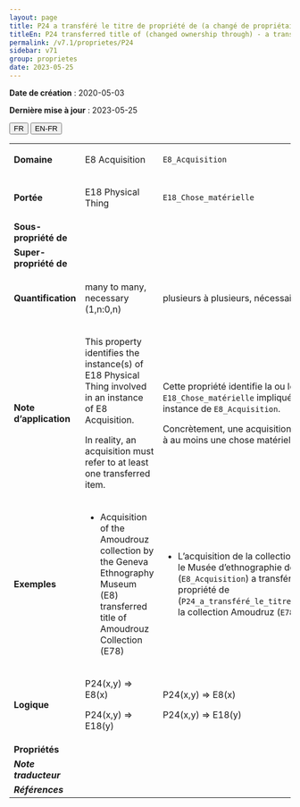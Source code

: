 ```yaml
---
layout: page
title: P24 a transféré le titre de propriété de (a changé de propriétaire par)
titleEn: P24 transferred title of (changed ownership through) - a transféré le titre de propriété de (a changé de propriétaire par)
permalink: /v7.1/proprietes/P24
sidebar: v71
group: proprietes
date: 2023-05-25
---
```


**Date de création** : 2020-05-03

**Dernière mise à jour** : 2023-05-25

<div class="lang-buttons">
 <button id="fr" class="activate">FR</button>
 <button id="en-fr">EN-FR</button>
</div>

<table>
<tbody>
<tr>
<td><strong>Domaine</strong></td>
<td class="en">
<p>E8 Acquisition</p>
</td>
<td>
<p><code class="language-plaintext highlighter-rouge">E8_Acquisition</code> </p>
</td>
</tr>
<tr>
<td><strong>Portée</strong></td>
<td class="en">
<p>E18 Physical Thing</p>
</td>
<td>
<p><code class="language-plaintext highlighter-rouge">E18_Chose_matérielle</code></p>
</td>
</tr>
<tr>
<td><strong>Sous-propriété de</strong></td>
<td class="en">
</td>
<td>
</td>
</tr>
<tr>
<td><strong>Super-propriété de</strong></td>
<td class="en">
</td>
<td>
</td>
</tr>
<tr>
<td><strong>Quantification</strong></td>
<td class="en">
<p>many to many, necessary (1,n:0,n)</p>
</td>
<td>
<p>plusieurs à plusieurs, nécessaire (1,n:0,n)</p>
</td>
</tr>
<tr>
<td><strong>Note d’application</strong></td>
<td class="en">
<p>This property identifies the instance(s) of E18 Physical Thing involved in an instance of E8 Acquisition.</p>
<p>In reality, an acquisition must refer to at least one transferred item.</p>
</td>
<td>
<p>Cette propriété identifie la ou les instances de <code class="language-plaintext highlighter-rouge">E18_Chose_matérielle</code> impliquées dans une instance de <code class="language-plaintext highlighter-rouge">E8_Acquisition</code>.</p>
<p>Concrètement, une acquisition doit se rapporter à au moins une chose matérielle transférée.</p>
</td>
</tr>
<tr>
<td><strong>Exemples</strong></td>
<td class="en">
<ul>
<li><p>Acquisition of the Amoudrouz collection by the Geneva Ethnography Museum (E8) transferred title of Amoudrouz Collection (E78)</p>
</li>
</ul>
</td>
<td>
<ul>
<li><p>L’acquisition de la collection Amoudruz par le Musée d’ethnographie de Genève (<code class="language-plaintext highlighter-rouge">E8_Acquisition</code>) a transféré le titre de propriété de (<code class="language-plaintext highlighter-rouge">P24_a_transféré_le_titre_de_propriété_de</code>) la collection Amoudruz (<code class="language-plaintext highlighter-rouge">E78_Collection</code> ).</p>
</li>
</ul>
</td>
</tr>
<tr>
<td><strong>Logique</strong></td>
<td class="en">
<p>P24(x,y) ⇒ E8(x)</p>
<p>P24(x,y) ⇒ E18(y)</p>
</td>
<td>
<p>P24(x,y) ⇒ E8(x)</p>
<p>P24(x,y) ⇒ E18(y)</p>
</td>
</tr>
<tr>
<td><strong>Propriétés</strong></td>
<td class="en">
</td>
<td>
</td>
</tr>
<tr>
<td><strong><em>Note traducteur</em></strong></td>
<td colspan="2">
</td>
</tr>
<tr>
<td><strong><em>Références</em></strong></td>
<td colspan="2">
</td>
</tr>
</tbody>
</table>
